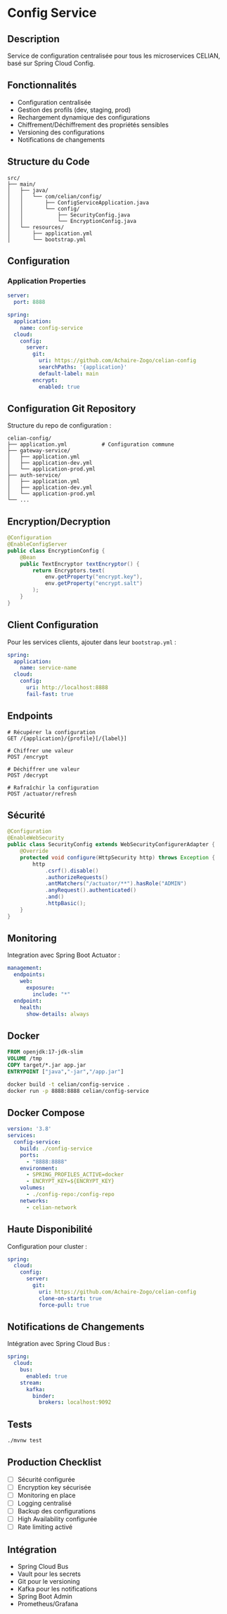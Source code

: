 # Config Service

## Description
Service de configuration centralisée pour tous les microservices CELIAN, basé sur Spring Cloud Config.

## Fonctionnalités
- Configuration centralisée
- Gestion des profils (dev, staging, prod)
- Rechargement dynamique des configurations
- Chiffrement/Déchiffrement des propriétés sensibles
- Versioning des configurations
- Notifications de changements

## Structure du Code
```
src/
├── main/
│   ├── java/
│   │   └── com/celian/config/
│   │       ├── ConfigServiceApplication.java
│   │       └── config/
│   │           ├── SecurityConfig.java
│   │           └── EncryptionConfig.java
│   └── resources/
│       ├── application.yml
│       └── bootstrap.yml
```

## Configuration

### Application Properties
```yaml
server:
  port: 8888

spring:
  application:
    name: config-service
  cloud:
    config:
      server:
        git:
          uri: https://github.com/Achaire-Zogo/celian-config
          searchPaths: '{application}'
          default-label: main
        encrypt:
          enabled: true
```

## Configuration Git Repository
Structure du repo de configuration :
```
celian-config/
├── application.yml           # Configuration commune
├── gateway-service/
│   ├── application.yml
│   ├── application-dev.yml
│   └── application-prod.yml
├── auth-service/
│   ├── application.yml
│   ├── application-dev.yml
│   └── application-prod.yml
└── ...
```

## Encryption/Decryption
```java
@Configuration
@EnableConfigServer
public class EncryptionConfig {
    @Bean
    public TextEncryptor textEncryptor() {
        return Encryptors.text(
            env.getProperty("encrypt.key"),
            env.getProperty("encrypt.salt")
        );
    }
}
```

## Client Configuration
Pour les services clients, ajouter dans leur `bootstrap.yml` :
```yaml
spring:
  application:
    name: service-name
  cloud:
    config:
      uri: http://localhost:8888
      fail-fast: true
```

## Endpoints
```http
# Récupérer la configuration
GET /{application}/{profile}[/{label}]

# Chiffrer une valeur
POST /encrypt

# Déchiffrer une valeur
POST /decrypt

# Rafraîchir la configuration
POST /actuator/refresh
```

## Sécurité
```java
@Configuration
@EnableWebSecurity
public class SecurityConfig extends WebSecurityConfigurerAdapter {
    @Override
    protected void configure(HttpSecurity http) throws Exception {
        http
            .csrf().disable()
            .authorizeRequests()
            .antMatchers("/actuator/**").hasRole("ADMIN")
            .anyRequest().authenticated()
            .and()
            .httpBasic();
    }
}
```

## Monitoring
Integration avec Spring Boot Actuator :
```yaml
management:
  endpoints:
    web:
      exposure:
        include: "*"
  endpoint:
    health:
      show-details: always
```

## Docker
```dockerfile
FROM openjdk:17-jdk-slim
VOLUME /tmp
COPY target/*.jar app.jar
ENTRYPOINT ["java","-jar","/app.jar"]
```

```bash
docker build -t celian/config-service .
docker run -p 8888:8888 celian/config-service
```

## Docker Compose
```yaml
version: '3.8'
services:
  config-service:
    build: ./config-service
    ports:
      - "8888:8888"
    environment:
      - SPRING_PROFILES_ACTIVE=docker
      - ENCRYPT_KEY=${ENCRYPT_KEY}
    volumes:
      - ./config-repo:/config-repo
    networks:
      - celian-network
```

## Haute Disponibilité
Configuration pour cluster :
```yaml
spring:
  cloud:
    config:
      server:
        git:
          uri: https://github.com/Achaire-Zogo/celian-config
          clone-on-start: true
          force-pull: true
```

## Notifications de Changements
Intégration avec Spring Cloud Bus :
```yaml
spring:
  cloud:
    bus:
      enabled: true
    stream:
      kafka:
        binder:
          brokers: localhost:9092
```

## Tests
```bash
./mvnw test
```

## Production Checklist
- [ ] Sécurité configurée
- [ ] Encryption key sécurisée
- [ ] Monitoring en place
- [ ] Logging centralisé
- [ ] Backup des configurations
- [ ] High Availability configurée
- [ ] Rate limiting activé

## Intégration
- Spring Cloud Bus
- Vault pour les secrets
- Git pour le versioning
- Kafka pour les notifications
- Spring Boot Admin
- Prometheus/Grafana
